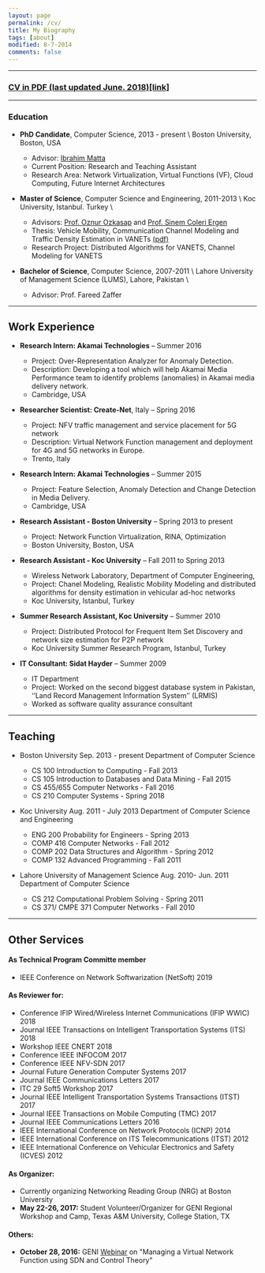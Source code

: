 ```yaml
---
layout: page
permalink: /cv/
title: My Biography
tags: [about]
modified: 8-7-2014
comments: false
---
```


---

### [CV in PDF (last updated June. 2018)[link]](../papers/cv.pdf)

---

### Education

- **PhD Candidate**, Computer Science, 2013 - present \\
Boston University, Boston, USA
	- Advisor: [Ibrahim Matta](http://sites.bu.edu/matta/)
	- Current Position: Research and Teaching Assistant
	- Research Area: Network Virtualization, Virtual Functions (VF), Cloud Computing, Future Internet Architectures 

- **Master of Science**, Computer Science and Engineering, 2011-2013 \\
Koc University, Istanbul. Turkey \\
	- Advisors: [Prof. Oznur Ozkasap](http://home.ku.edu.tr/~oozkasap/index.htm) and [Prof. Sinem Coleri Ergen](http://home.ku.edu.tr/~sergen/)
	- Thesis: Vehicle Mobility, Communication Channel Modeling and Traffic Density Estimation in VANETs [(pdf)](papers/MSc_FINAL.pdf)
	- Research Project: Distributed Algorithms for VANETS, Channel Modeling for VANETS 

- **Bachelor of Science**, Computer Science, 2007-2011 \\
Lahore University of Management Science (LUMS), Lahore, Pakistan \\
	- Advisor: Prof. Fareed Zaffer

---
## Work Experience

- **Research Intern: Akamai Technologies**     – Summer 2016 
	- Project: Over-Representation Analyzer for Anomaly Detection. 
	- Description: Developing a tool which will help Akamai Media Performance team to identify problems (anomalies) in Akamai media delivery network. 
	- Cambridge, USA 

- **Researcher Scientist: Create-Net**, Italy     – Spring 2016
	- Project: NFV traffic management and service placement for 5G network
	- Description: Virtual Network Function management and deployment for 4G and 5G networks in Europe.
	- Trento, Italy

- **Research Intern: Akamai Technologies**     – Summer 2015
	- Project: Feature Selection, Anomaly Detection and Change Detection in Media Delivery.
	- Cambridge, USA

- **Research Assistant - Boston University**     – Spring 2013 to present
	- Project: Network Function Virtualization, RINA, Optimization
	- Boston University, Boston, USA

- **Research Assistant - Koc University**     – Fall 2011 to Spring 2013
	- Wireless Network Laboratory, Department of Computer Engineering,
	- Project: Chanel Modeling, Realistic Mobility Modeling and distributed algorithms for density estimation in vehicular ad-hoc networks
	- Koc University, Istanbul, Turkey

- **Summer Research Assistant, Koc University**     – Summer 2010
	- Project: Distributed Protocol for Frequent Item Set Discovery and network size estimation for P2P network
	- Koc University Summer Research Program, Istanbul, Turkey

- **IT Consultant: Sidat Hayder**     – Summer 2009
	- IT Department
	- Project: Worked on the second biggest database system in Pakistan, ‘‘Land Record Management Information System’’ (LRMIS)
	- Worked as software quality assurance consultant

---

## Teaching  

- Boston University Sep. 2013 - present 
  Department of Computer Science
	- CS 100 Introduction to Computing - Fall 2013
	- CS 105 Introduction to Databases and Data Mining - Fall 2015
	- CS 455/655 Computer Networks - Fall 2016
	- CS 210 Computer Systems - Spring 2018

- Koc University Aug. 2011 - July 2013 
  Department of Computer Science and Engineering
	- ENG 200 Probability for Engineers - Spring 2013
	- COMP 416 Computer Networks - Fall 2012
	- COMP 202 Data Structures and Algorithm - Spring 2012
	- COMP 132 Advanced Programming - Fall 2011

 - Lahore University of Management Science Aug. 2010- Jun. 2011 
   Department of Computer Science
	- CS 212 Computational Problem Solving - Spring 2011
	- CS 371/ CMPE 371 Computer Networks - Fall 2010

---

## Other Services ##

#### As Technical Program Committe member
- IEEE Conference on Network Softwarization (NetSoft) 2019

#### As Reviewer for:
- Conference IFIP Wired/Wireless Internet Communications (IFIP WWIC) 2018
- Journal IEEE Transactions on Intelligent Transportation Systems (ITS) 2018
- Workshop IEEE CNERT 2018
- Conference IEEE INFOCOM 2017 
- Conference IEEE NFV-SDN 2017
- Journal Future Generation Computer Systems 2017
- Journal IEEE Communications Letters 2017
- ITC 29 Soft5 Workshop 2017
- Journal IEEE Intelligent Transportation Systems Transactions (ITST) 2017
- Journal IEEE Transactions on Mobile Computing (TMC) 2017
- Journal IEEE Communications Letters 2016
- IEEE International Conference on Network Protocols (ICNP) 2014
- IEEE International Conference on ITS Telecommunications (ITST) 2012
- IEEE International Conference on Vehicular Electronics and Safety (ICVES) 2012

#### As Organizer:
- Currently organizing Networking Reading Group (NRG) at Boston University
- **May 22-26, 2017:** Student Volunteer/Organizer for GENI Regional Workshop and Camp, Texas A&M University, College Station, TX

#### Others:
- **October 28, 2016:** GENI [Webinar](http://www.cs.unc.edu/Research/geni/geniEdu/v06-VNF-SDN-Ctl.html) on "Managing a Virtual Network Function using SDN and Control Theory"

